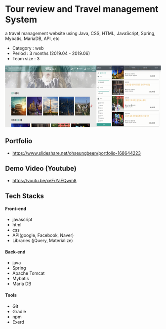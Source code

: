 # Tour review and Travel management System
a travel management website using Java, CSS, HTML, JavaScript, Spring, Mybatis, MariaDB, API, etc
- Category : web
- Period  : 3 months (2019.04 - 2019.06)
- Team size : 3
<img src="https://github.com/OhSeungBeen/bitcamp-fit-tour/blob/master/readme.png" width="700" height="200">

## Portfolio
- https://www.slideshare.net/ohseungbeen/portfolio-168644223

## Demo Video (Youtube)
- https://youtu.be/xeFrYaEQwm8

## Tech Stacks
#### Front-end

  - javascript
  - html
  - css
  - API(google, Facebook, Naver)
  - Libraries (jQuery, Materialize)

#### Back-end

  - java
  - Spring
  - Apache Tomcat
  - Mybatis
  - Maria DB

#### Tools

  - Git
  - Gradle
  - npm
  - Exerd

